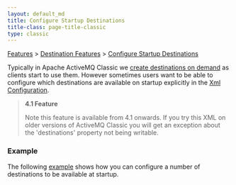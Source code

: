 ```yaml
---
layout: default_md
title: Configure Startup Destinations 
title-class: page-title-classic
type: classic
---
```


[Features](features) > [Destination Features](destination-features) > [Configure Startup Destinations](configure-startup-destinations)


Typically in Apache ActiveMQ Classic we [create destinations on demand](how-do-i-create-new-destinations) as clients start to use them. However sometimes users want to be able to configure which destinations are available on startup explicitly in the [Xml Configuration](xml-configuration).

> **4.1 Feature**
> 
> Note this feature is available from 4.1 onwards. If you try this XML on older versions of ActiveMQ Classic you will get an exception about the 'destinations' property not being writable.

### Example

The following [example](https://github.com/apache/activemq/tree/main/activemq-unit-tests/src/test/resources/org/apache/activemq/broker/destinations-on-start.xml) shows how you can configure a number of destinations to be available at startup. <broker xmlns="http://activemq.apache.org/schema/core"> <destinations> <queue physicalName="FOO.BAR" /> <topic physicalName="SOME.TOPIC" /> </destinations> </broker>

